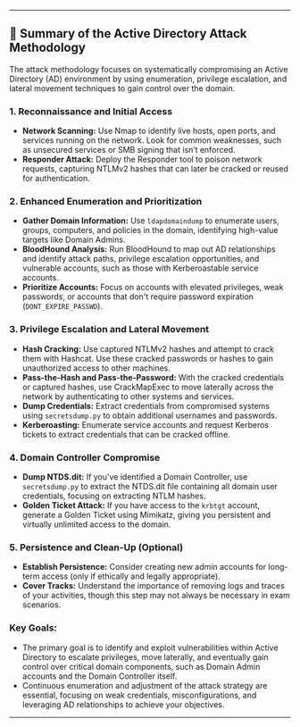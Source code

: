 ---

## 📝 **Summary of the Active Directory Attack Methodology**

The attack methodology focuses on systematically compromising an Active Directory (AD) environment by using enumeration, privilege escalation, and lateral movement techniques to gain control over the domain.

### 1. **Reconnaissance and Initial Access**

- **Network Scanning:** Use Nmap to identify live hosts, open ports, and services running on the network. Look for common weaknesses, such as unsecured services or SMB signing that isn’t enforced.
- **Responder Attack:** Deploy the Responder tool to poison network requests, capturing NTLMv2 hashes that can later be cracked or reused for authentication.

### 2. **Enhanced Enumeration and Prioritization**

- **Gather Domain Information:** Use `ldapdomaindump` to enumerate users, groups, computers, and policies in the domain, identifying high-value targets like Domain Admins.
- **BloodHound Analysis:** Run BloodHound to map out AD relationships and identify attack paths, privilege escalation opportunities, and vulnerable accounts, such as those with Kerberoastable service accounts.
- **Prioritize Accounts:** Focus on accounts with elevated privileges, weak passwords, or accounts that don't require password expiration (`DONT_EXPIRE_PASSWD`).

### 3. **Privilege Escalation and Lateral Movement**

- **Hash Cracking:** Use captured NTLMv2 hashes and attempt to crack them with Hashcat. Use these cracked passwords or hashes to gain unauthorized access to other machines.
- **Pass-the-Hash and Pass-the-Password:** With the cracked credentials or captured hashes, use CrackMapExec to move laterally across the network by authenticating to other systems and services.
- **Dump Credentials:** Extract credentials from compromised systems using `secretsdump.py` to obtain additional usernames and passwords.
- **Kerberoasting:** Enumerate service accounts and request Kerberos tickets to extract credentials that can be cracked offline.

### 4. **Domain Controller Compromise**

- **Dump NTDS.dit:** If you've identified a Domain Controller, use `secretsdump.py` to extract the NTDS.dit file containing all domain user credentials, focusing on extracting NTLM hashes.
- **Golden Ticket Attack:** If you have access to the `krbtgt` account, generate a Golden Ticket using Mimikatz, giving you persistent and virtually unlimited access to the domain.

### 5. **Persistence and Clean-Up (Optional)**

- **Establish Persistence:** Consider creating new admin accounts for long-term access (only if ethically and legally appropriate).
- **Cover Tracks:** Understand the importance of removing logs and traces of your activities, though this step may not always be necessary in exam scenarios.

### **Key Goals:**

- The primary goal is to identify and exploit vulnerabilities within Active Directory to escalate privileges, move laterally, and eventually gain control over critical domain components, such as Domain Admin accounts and the Domain Controller itself.
- Continuous enumeration and adjustment of the attack strategy are essential, focusing on weak credentials, misconfigurations, and leveraging AD relationships to achieve your objectives.

---